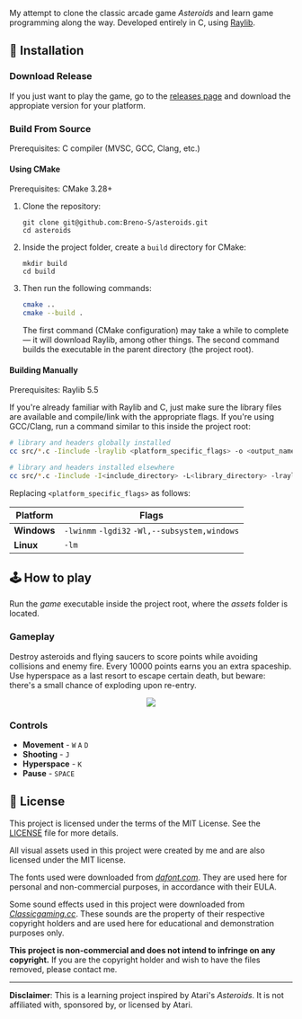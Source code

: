 My attempt to clone the classic arcade game *Asteroids* and learn game programming along the way. Developed entirely in C, using [Raylib](https://github.com/raysan5/raylib).

## 💽 Installation

### Download Release

If you just want to play the game, go to the [releases page](https://github.com/Breno-S/asteroids/releases) and download the appropiate version for your platform.

### Build From Source

Prerequisites: C compiler (MVSC, GCC, Clang, etc.)

#### Using CMake

Prerequisites: CMake 3.28+

1. Clone the repository:
   
   ```
   git clone git@github.com:Breno-S/asteroids.git
   cd asteroids
   ```

2. Inside the project folder, create a `build` directory for CMake:

	```
	mkdir build
	cd build
	```

3. Then run the following commands:

	```sh
	cmake ..
	cmake --build .
	```

    The first command (CMake configuration) may take a while to complete — it will download Raylib, among other things. The second command builds the executable in the parent directory (the project root).

#### Building Manually

Prerequisites: Raylib 5.5

If you're already familiar with Raylib and C, just make sure the library files are available and compile/link with the appropriate flags. If you're using GCC/Clang, run a command similar to this inside the project root:

```sh
# library and headers globally installed
cc src/*.c -Iinclude -lraylib <platform_specific_flags> -o <output_name>

# library and headers installed elsewhere
cc src/*.c -Iinclude -I<include_directory> -L<library_directory> -lraylib <platform_specific_flags> -o <output_name>
```

Replacing `<platform_specific_flags>` as follows:

| Platform | Flags |
|-|-|
| **Windows** | `-lwinmm` `-lgdi32` `-Wl,--subsystem,windows` |
| **Linux**   | `-lm`     |

## 🕹 How to play

Run the *game* executable inside the project root, where the *assets* folder is located.

### Gameplay
Destroy asteroids and flying saucers to score points while avoiding collisions and enemy fire. Every 10000 points earns you an extra spaceship. Use hyperspace as a last resort to escape certain death, but beware: there's a small chance of exploding upon re-entry.

<p align="center"><img src="https://github.com/user-attachments/assets/748c1f02-d09e-4c7f-86ef-3ef87167f891"></img></p>

### Controls

- **Movement** - `W` `A` `D`  
- **Shooting** - `J`  
- **Hyperspace** - `K`  
- **Pause** - `SPACE`

## 📄 License

This project is licensed under the terms of the MIT License.
See the [LICENSE](https://github.com/Breno-S/asteroids/blob/main/LICENSE) file for more details.

All visual assets used in this project were created by me and are also licensed under the MIT license.

The fonts used were downloaded from [*dafont.com*](https://www.dafont.com/hyperspace.font). They are used here for personal and non-commercial purposes, in accordance with their EULA.

Some sound effects used in this project were downloaded from [*Classicgaming.cc*](https://www.classicgaming.cc/classics/asteroids/sounds). These sounds are the property of their respective copyright holders and are used here for educational and demonstration purposes only.

**This project is non-commercial and does not intend to infringe on any copyright.** If you are the copyright holder and wish to have the files removed, please contact me.

---

**Disclaimer**: This is a learning project inspired by Atari's *Asteroids*. It is not affiliated with, sponsored by, or licensed by Atari.
